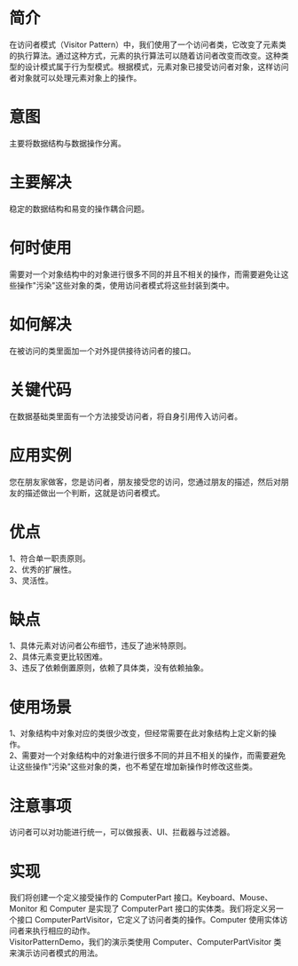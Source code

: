 # 简介
在访问者模式（Visitor Pattern）中，我们使用了一个访问者类，它改变了元素类的执行算法。通过这种方式，元素的执行算法可以随着访问者改变而改变。这种类型的设计模式属于行为型模式。根据模式，元素对象已接受访问者对象，这样访问者对象就可以处理元素对象上的操作。
# 意图
主要将数据结构与数据操作分离。
# 主要解决
稳定的数据结构和易变的操作耦合问题。
# 何时使用
需要对一个对象结构中的对象进行很多不同的并且不相关的操作，而需要避免让这些操作"污染"这些对象的类，使用访问者模式将这些封装到类中。
# 如何解决
在被访问的类里面加一个对外提供接待访问者的接口。
# 关键代码
在数据基础类里面有一个方法接受访问者，将自身引用传入访问者。
# 应用实例
您在朋友家做客，您是访问者，朋友接受您的访问，您通过朋友的描述，然后对朋友的描述做出一个判断，这就是访问者模式。
# 优点 
1、符合单一职责原则。 <br>
2、优秀的扩展性。 <br>
3、灵活性。<br>
# 缺点 
1、具体元素对访问者公布细节，违反了迪米特原则。 <br>
2、具体元素变更比较困难。 <br>
3、违反了依赖倒置原则，依赖了具体类，没有依赖抽象。<br>
# 使用场景 
1、对象结构中对象对应的类很少改变，但经常需要在此对象结构上定义新的操作。 <br>
2、需要对一个对象结构中的对象进行很多不同的并且不相关的操作，而需要避免让这些操作"污染"这些对象的类，也不希望在增加新操作时修改这些类。<br>
# 注意事项
访问者可以对功能进行统一，可以做报表、UI、拦截器与过滤器。
# 实现
我们将创建一个定义接受操作的 ComputerPart 接口。Keyboard、Mouse、Monitor 和 Computer 是实现了 ComputerPart 接口的实体类。我们将定义另一个接口 ComputerPartVisitor，它定义了访问者类的操作。Computer 使用实体访问者来执行相应的动作。<br>
VisitorPatternDemo，我们的演示类使用 Computer、ComputerPartVisitor 类来演示访问者模式的用法。
